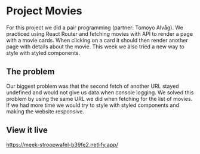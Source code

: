 # Project Movies

For this project we did a pair programming (partner: Tomoyo Alvåg). We practiced using React Router and fetching movies with API to render a page with a movie cards. When clicking on a card it should then render another page with details about the movie. This week we also tried a new way to style with styled components.

## The problem

Our biggest problem was that the second fetch of another URL stayed undefined and would not give us data when console logging. We solved this problem by using the same URL we did when fetching for the list of movies. If we had more time we would try to style with styled components and making the website responsive.

## View it live

https://meek-stroopwafel-b39fe2.netlify.app/
